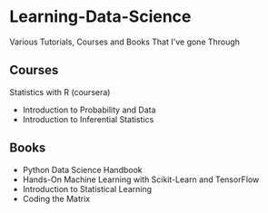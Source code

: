 # Learning-Data-Science
Various Tutorials, Courses and Books That I've gone Through

## Courses
Statistics with R (coursera)
  - Introduction to Probability and Data
  - Introduction to Inferential Statistics

## Books
- Python Data Science Handbook
- Hands-On Machine Learning with Scikit-Learn and TensorFlow
- Introduction to Statistical Learning
- Coding the Matrix
